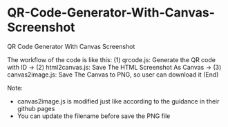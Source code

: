 # QR-Code-Generator-With-Canvas-Screenshot
QR Code Generator With Canvas Screenshot

The workflow of the code is like this:
(1) qrcode.js: Generate the QR code with ID ->
(2) html2canvas.js: Save The HTML Screenshot As Canvas ->
(3) canvas2image.js: Save The Canvas to PNG, so user can download it (End)

Note: 
- canvas2image.js is modified just like according to the guidance in their github pages
- You can update the filename before save the PNG file
